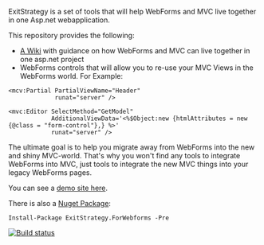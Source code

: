 ExitStrategy is a set of tools that will help WebForms and MVC live together in one Asp.net webapplication.

This repository provides the following:
- [A Wiki](https://github.com/LodewijkSioen/ExitStrategy/wiki) with guidance on how WebForms and MVC can live together in one asp.net project
- WebForms controls that will allow you to re-use your MVC Views in the WebForms world. For Example:

````aspnet
<mcv:Partial PartialViewName="Header" 
             runat="server" />

<mvc:Editor SelectMethod="GetModel" 
            AdditionalViewData='<%$Object:new {htmlAttributes = new {@class = "form-control"},} %>' 
            runat="server" />
````

The ultimate goal is to help you migrate away from WebForms into the new and shiny MVC-world. That's why you
won't find any tools to integrate WebForms into MVC, just tools to integrate the new MVC things into
your legacy WebForms pages.

You can see a [demo site here](http://exitstrategy.apphb.com/).

There is also a [Nuget Package](https://www.nuget.org/packages/ExitStrategy.ForWebforms/):

``Install-Package ExitStrategy.ForWebforms -Pre``

[![Build status](https://ci.appveyor.com/api/projects/status/6q6qxr2t7p03v2m7/branch/master?svg=true)](https://ci.appveyor.com/project/LodewijkSioen/exitstrategy/branch/master)
